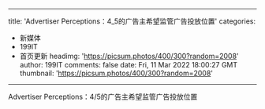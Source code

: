 
---
title: 'Advertiser Perceptions：4_5的广告主希望监管广告投放位置'
categories: 
 - 新媒体
 - 199IT
 - 首页更新
headimg: 'https://picsum.photos/400/300?random=2008'
author: 199IT
comments: false
date: Fri, 11 Mar 2022 18:00:27 GMT
thumbnail: 'https://picsum.photos/400/300?random=2008'
---

<div>   
Advertiser Perceptions：4/5的广告主希望监管广告投放位置  
</div>
            